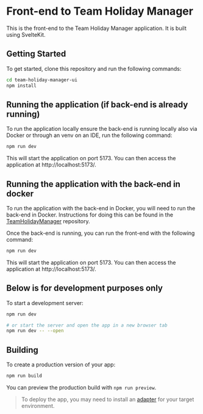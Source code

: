 # Front-end to Team Holiday Manager

This is the front-end to the Team Holiday Manager application. It is built using SvelteKit.

## Getting Started

To get started, clone this repository and run the following commands:

```bash
cd team-holiday-manager-ui
npm install
```

## Running the application (if back-end is already running)

To run the application locally ensure the back-end is running locally also via Docker or through an venv on an IDE, run the following command:

```bash
npm run dev
```

This will start the application on port 5173. You can then access the application at http://localhost:5173/.

## Running the application with the back-end in docker

To run the application with the back-end in Docker, you will need to run the back-end in Docker. 
Instructions for doing this can be found in the [TeamHolidayManager](https://github.com/MinyMinz/TeamHolidayManager) repository.

Once the back-end is running, you can run the front-end with the following command:

```bash
npm run dev 
```

This will start the application on port 5173. You can then access the application at http://localhost:5173/.


## Below is for development purposes only

To start a development server:

```bash
npm run dev

# or start the server and open the app in a new browser tab
npm run dev -- --open
```

## Building

To create a production version of your app:

```bash
npm run build
```

You can preview the production build with `npm run preview`.

> To deploy the app, you may need to install an [adapter](https://kit.svelte.dev/docs/adapters) for your target environment.
